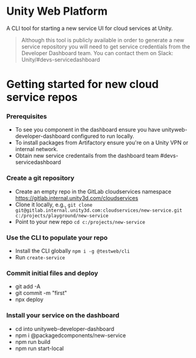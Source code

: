 # Unity Web Platform

A CLI tool for starting a new service UI for cloud services at Unity.

> Although this tool is publicly available in order to generate a new service repository you will need to get service credentials from the Developer Dashboard team. You can contact them on Slack: Unity/#devs-servicedashboard

# Getting started for new cloud service repos
### Prerequisites
* To see you component in the dashboard ensure you have unityweb-developer-dashboard configured to run locally.
* To install packages from Artifactory ensure you're on a Unity VPN or internal network.
* Obtain new service credentails from the dashboard team #devs-servicedashboard

### Create a git repository
* Create an empty repo in the GitLab cloudservices namespace https://gitlab.internal.unity3d.com/cloudservices
* Clone it locally, e.g., `git clone git@gitlab.internal.unity3d.com:cloudservices/new-service.git c:/projects/playground/new-service`
* Point to your new repo `cd c:/projects/new-service`

### Use the CLI to populate your repo
* Install the CLI globally `npm i -g @testweb/cli`
* Run `create-service`

### Commit initial files and deploy
* git add -A
* git commit -m "first"
* npx deploy

### Install your service on the dashboard
* cd into unityweb-developer-dashboard
* npm i @packagedcomponents/new-service
* npm run build
* npm run start-local
